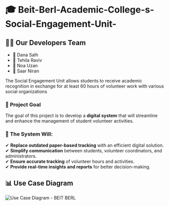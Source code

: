 
# 🎓 Beit-Berl-Academic-College-s-Social-Engagement-Unit-


## 👨‍💻 Our Developers Team
- 🚀 Dana Salh
- 🚀 Tehila Raviv
- 🚀 Noa Uzan 
- 🚀 Saar Niran




The Social Engagement Unit allows students to receive academic recognition
 in exchange for at least 60 hours of volunteer work with various social
 organizations
 
### 🎯 **Project Goal** 
The goal of this project is to develop a **digital system** that will streamline and enhance the management of student volunteer activities.  


### 🚀 **The System Will:**  
✔ **Replace outdated paper-based tracking** with an efficient digital solution.  
✔ **Simplify communication** between students, volunteer coordinators, and administrators.  
✔ **Ensure accurate tracking** of volunteer hours and activities.  
✔ **Provide real-time insights and reports** for better decision-making.




## 📊 Use Case Diagram
![Use Case Diagram - BEIT BERL](https://github.com/user-attachments/assets/4e2fdfcc-8dfc-4c56-9832-3bb8129217c9)





 
